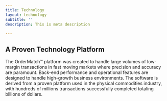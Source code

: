 ```yaml
---
title: Technology
layout: technology
subtitle: ''
description: This is meta description

---
```

## <c>A Proven Technology Platform</c>

The OrderMatch™ platform was created to handle large volumes of low-margin transactions in fast moving markets where precision and accuracy are paramount. Back-end performance and operational features are designed to handle high-growth business environments. The software is derived from a proven platform used in the physical commodities industry, with hundreds of millions transactions successfully completed totaling billions of dollars.